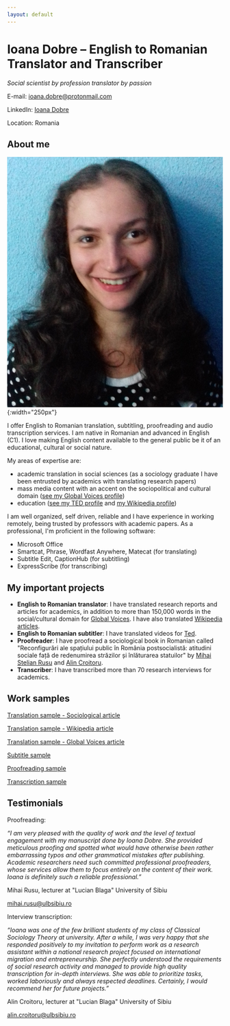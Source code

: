 ```yaml
---
layout: default
---
```


# Ioana Dobre – English to Romanian Translator and Transcriber

*Social scientist by profession translator by passion*

E-mail: [ioana.dobre@protonmail.com](mailto:ioana.dobre@protonmail.com)

LinkedIn: [Ioana Dobre](https://www.linkedin.com/in/ioana-dobre-803625226/)

Location: Romania



## About me

![portfolio picture](assets/portfolio_picture.png){:width="250px"}

I offer English to Romanian translation, subtitling, proofreading and audio transcription services. I am native in Romanian and advanced in English (C1). I love making English content available to the general public be it of an educational, cultural or social nature.

My areas of expertise are:
-  academic translation in social sciences (as a sociology graduate I have been entrusted by academics with translating research papers)
-  mass media content with an accent on the sociopolitical and cultural domain ([see my Global Voices profile](https://ro.globalvoices.org/author/ioana-dobre))
-  education ([see my TED profile](https://www.ted.com/profiles/36332057/translator) and [my Wikipedia profile](https://ro.wikipedia.org/wiki/Utilizator:Ioana2022))

I am well organized, self driven, reliable and I have experience in working remotely, being trusted by professors with academic papers. As a professional, I'm proficient in the following software:
- Microsoft Office
- Smartcat, Phrase, Wordfast Anywhere, Matecat (for translating)
- Subtitle Edit, CaptionHub (for subtitling)
- ExpressScribe (for transcribing)


## My important projects

- **English to Romanian translator**: I have translated research reports and articles for academics, in addition to more than 150,000 words in the social/cultural domain for [Global Voices](https://ro.globalvoices.org/author/ioana-dobre). I have also translated [Wikipedia articles](https://ro.wikipedia.org/wiki/Utilizator:Ioana2022).
- **English to Romanian subtitler**: I have translated videos for [Ted](https://www.ted.com/profiles/36332057/translator).
- **Proofreader**: I have proofread a sociological book in Romanian called "Reconfigurări ale spațiului public în România postsocialistă: atitudini sociale față de redenumirea străzilor și înlăturarea statuilor" by [Mihai Stelian Rusu](https://socioumane.ulbsibiu.ro/team/mihai-stelian-rusu/) and [Alin Croitoru](https://socioumane.ulbsibiu.ro/team/alin-iosif-croitoru/).
- **Transcriber**: I have transcribed more than 70 research interviews for academics.

## Work samples

[Translation sample - Sociological article](https://drive.google.com/file/d/1yCATsczZvRjqFmUYJQQzPrvfHIqVKZW7/view)

[Translation sample - Wikipedia article](https://ro.wikipedia.org/wiki/Franchism_sociologic)

[Translation sample - Global Voices article](https://ro.globalvoices.org/2022/04/3660)

[Subtitle sample](https://www.youtube.com/watch?v=cFgebPd9HGI)

[Proofreading sample](https://drive.google.com/file/d/1FdI_K_KJ2Lf0jkew86t7JBut5M3hthsK/view)

[Transcription sample](https://drive.google.com/file/d/1xCmn5TnKkYOtQC1ieCqjsYVwWXJoDWzM/view)



## Testimonials

Proofreading:

*“I am very pleased with the quality of work and the level of textual engagement with my manuscript done by Ioana Dobre. She provided meticulous proofing and spotted what would have otherwise been rather embarrassing typos and other grammatical mistakes after publishing. Academic researchers need such committed professional proofreaders, whose services allow them to focus entirely on the content of their work. Ioana is definitely such a reliable professional.”*

Mihai Rusu, lecturer at "Lucian Blaga" University of Sibiu

[mihai.rusu@ulbsibiu.ro](mailto:mihai.rusu@ulbsibiu.ro)

Interview transcription:

*“Ioana was one of the few brilliant students of my class of Classical Sociology Theory at university. After a while, I was very happy that she responded positively to my invitation to perform work as a research assistant within a national research project focused on international migration and entrepreneurship. She perfectly understood the requirements of social research activity and managed to provide high quality transcription for in-depth interviews. She was able to prioritize tasks, worked laboriously and always respected deadlines. Certainly, I would recommend her for future projects.”*

Alin Croitoru, lecturer at "Lucian Blaga" University of Sibiu

[alin.croitoru@ulbsibiu.ro](mailto:alin.croitoru@ulbsibiu.ro)



